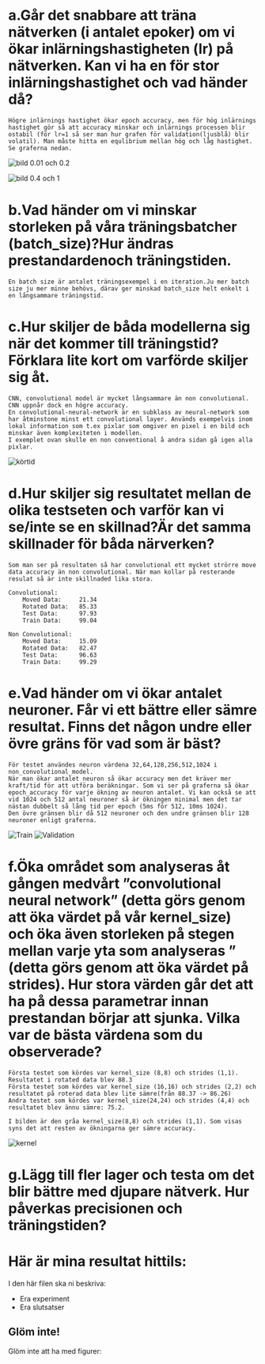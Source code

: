 
# a.Går det snabbare att träna nätverken (i antalet epoker) om vi ökar inlärningshastigheten (lr) på nätverken. Kan vi ha en för stor inlärningshastighet och vad händer då?
    Högre inlärnings hastighet ökar epoch accuracy, men för hög inlärnings hastighet gör så att accuracy minskar och inlärnings processen blir ostabil (för lr=1 så ser man hur grafen för validation(ljusblå) blir volatil). Man måste hitta en equlibrium mellan hög och låg hastighet. Se graferna nedan.
![bild 0.01 och 0.2](fig/0.01_and_0.2.svg "0.01 = blå/orange  0.2 = rosa/ljusblå")

![bild 0.4 och 1](fig/0.4_and_1.svg "0.4 = grå/orange  1 = röd/blå")

# b.Vad händer om vi minskar storleken på våra träningsbatcher (batch_size)?Hur ändras prestandardenoch träningstiden.
    En batch size är antalet träningsexempel i en iteration.Ju mer batch size ju mer minne behövs, därav ger minskad batch_size helt enkelt i en långsammare träningstid.

# c.Hur skiljer de båda modellerna sig när det kommer till träningstid? Förklara lite kort om varförde skiljer sig åt.
    CNN, convolutional model är mycket långsammare än non convolutional. CNN uppnår dock en högre accuracy.
    En convolutional-neural-network är en subklass av neural-network som har åtminstone minst ett convolutional layer. Används exempelvis inom lokal information som t.ex pixlar som omgiver en pixel i en bild och minskar även komplexiteten i modellen.
    I exemplet ovan skulle en non conventional å andra sidan gå igen alla pixlar.

![körtid](fig/körtid.svg)

# d.Hur skiljer sig resultatet mellan de olika testseten och varför kan vi se/inte se en skillnad?Är det samma skillnader för båda närverken?
    Som man ser på resultaten så har convolutional ett mycket strörre move data accuracy än non convolutional. När man kollar på resterande resulat så är inte skillnaded lika stora.

    Convolutional:
        Moved Data:     21.34
        Rotated Data:   85.33
        Test Data:      97.93
        Train Data:     99.04
        
    Non Convolutional:
        Moved Data:     15.09
        Rotated Data:   82.47
        Test Data:      96.63
        Train Data:     99.29

# e.Vad händer om vi ökar antalet neuroner. Får vi ett bättre eller sämre resultat. Finns det någon undre eller övre gräns för vad som är bäst?
    För testet användes neuron värdena 32,64,128,256,512,1024 i non_convolutional_model.
    När man ökar antalet neuron så ökar accuracy men det kräver mer kraft/tid för att utföra beräkningar. Som vi ser på graferna så ökar epoch_accuracy för varje ökning av neuron antalet. Vi kan också se att vid 1024 och 512 antal neuroner så är ökningen minimal men det tar nästan dubbelt så lång tid per epoch (5ms för 512, 10ms 1024).
    Den övre gränsen blir då 512 neuroner och den undre gränsen blir 128 neuroner enligt graferna.
![Train](fig/neuronTrain.svg "Neuron Train graph")
![Validation](fig/neuronValidation.svg "Neuron Validation graph")

# f.Öka området som analyseras åt gången medvårt ”convolutional neural network” (detta görs genom att öka värdet på vår kernel_size) och öka även storleken på stegen mellan varje yta som analyseras ” (detta görs genom att öka värdet på strides). Hur stora värden går det att ha på dessa parametrar innan prestandan börjar att sjunka. Vilka var de bästa värdena som du observerade?
    Första testet som kördes var kernel_size (8,8) och strides (1,1). Resultatet i rotated data blev 88.3
    Första testet som kördes var kernel_size (16,16) och strides (2,2) och resultatet på roterad data blev lite sämre(från 88.37 -> 86.26)
    Andra testet som kördes var kernel_size(24,24) och strides (4,4) och resultatet blev ännu sämre: 75.2.

    I bilden är den gråa kernel_size(8,8) och strides (1,1). Som visas syns det att resten av ökningarna ger sämre accuracy.
![kernel](fig/kernel.svg)

# g.Lägg till fler lager och testa om det blir bättre med djupare nätverk. Hur påverkas precisionen och träningstiden?




# Här är mina resultat hittils:

I den här filen ska ni beskriva:
- Era experiment
- Era slutsatser

## Glöm inte!

Glöm inte att ha med figurer:

